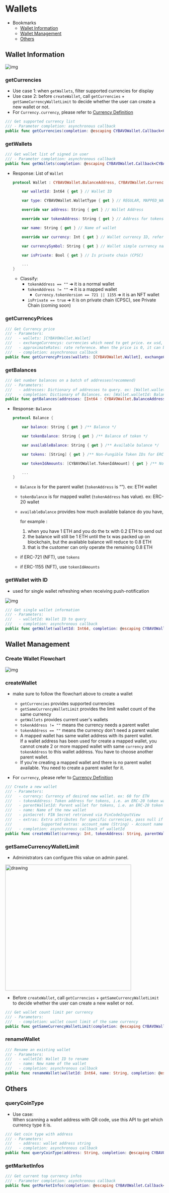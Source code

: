 # Wallets

- Bookmarks
  - [Wallet Information](#wallet-information)
  - [Wallet Management](#wallet-management)
  - [Others](#others)

## Wallet Information

![img](images/sdk_guideline/wallets_information.jpg)

### getCurrencies

- Use case 1: when `getWallets`, filter supported currencies for display
- Use case 2: before `createWallet`, call `getCurrencies` + `getSameCurrencyWalletLimit` to decide whether the user can create a new wallet or not.
- For `Currency.currency`, please refer to [Currency Definition](https://github.com/CYBAVO/SOFA_MOCK_SERVER#currency-definition)

```swift
/// Get supported currency list
/// - Parameter completion: asynchronous callback
public func getCurrencies(completion: @escaping CYBAVOWallet.Callback<CYBAVOWallet.GetCurrenciesResult>)
```

### getWallets

```swift
/// Get wallet list of signed in user
/// - Parameter completion: asynchronous callback
public func getWallets(completion: @escaping CYBAVOWallet.Callback<CYBAVOWallet.GetWalletsResult>)
```

- Response: List of `Wallet`

  ```swift
  protocol Wallet : CYBAVOWallet.BalanceAddress, CYBAVOWallet.CurrencyType {

      var walletId: Int64 { get } // Wallet ID

      var type: CYBAVOWallet.WalletType { get } // REGULAR, MAPPED_WALLET, RELAYER_WALLET (Deprecated)

      override var address: String { get } // Wallet Address

      override var tokenAddress: String { get } // Address for tokens (ERC-20, NFT...)

      var name: String { get } // Name of wallet

      override var currency: Int { get } // Wallet currency ID, refer to Wallets.getCurrencies() API

      var currencySymbol: String { get } // Wallet simple currency name.

      var isPrivate: Bool { get } // Is private chain (CPSC)

      ...
  }
  ```

  - Classify:
    - `tokenAddress == ""` ➜ it is a normal wallet
    - `tokenAddress != ""` ➜ it is a mapped wallet
      - `Currency.tokenVersion == 721 || 1155` ➜ it is an NFT wallet
    - `isPrivate == true` ➜ it is on private chain (CPSC), see Private Chain (coming soon)

### getCurrencyPrices

```swift
/// Get Currency price
/// - Parameters:
///   - wallets: [CYBAVOWallet.Wallet]
///   - exchangeCurrencys: currencies which need to get price. ex usd, twd
///   - approximateRates: rate reference. When the price is 0, it can be calculated by other exchange currency's price multiply the rate. ex ["TWD", ["USD", 29.45]]
///   - completion: asynchronous callback
public func getCurrencyPrices(wallets: [CYBAVOWallet.Wallet], exchangeCurrencys: [String], approximateRates: [String : [String : Double]] = [:], completion: @escaping CYBAVOWallet.Callback<[String : Double]>)
```

### getBalances

```swift
/// Get number balances on a batch of addresses(recommend)
/// - Parameters:
///   - addresses: Dictionary of addresses to query. ex: [Wallet.walletId: Wallet]
///   - completion: Dictionary of Balances. ex: [Wallet.walletId: Balance]
public func getBalances(addresses: [Int64 : CYBAVOWallet.BalanceAddress], completion: @escaping CYBAVOWallet.Callback<CYBAVOWallet.GetBalanceResult>)
```

- Response: `Balance`

  ```swift
  protocol Balance {

      var balance: String { get } /** Balance */

      var tokenBalance: String { get } /** Balance of token */

      var availableBalance: String { get } /** Available balance */

      var tokens: [String] { get } /** Non-Fungible Token IDs for ERC-721*/

      var tokenIdAmounts: [CYBAVOWallet.TokenIdAmount] { get } /** Non-Fungible Token ID and amounts for ERC-1155 */

      ...
  }
  ```

  - `Balance` is for the parent wallet (`tokenAddress` is “”). ex: ETH wallet
  - `tokenBalance` is for mapped wallet (`tokenAddress` has value). ex: ERC-20 wallet
  - `availableBalance` provides how much available balance do you have,

    for example :
    1. when you have 1 ETH and you do the tx with 0.2 ETH to send out
    2. the balance will still be 1 ETH until the tx was packed up on blockchain, but the available balance will reduce to 0.8 ETH
    3. that is the customer can only operate the remaining 0.8 ETH

  - if ERC-721 (NFT), use `tokens`
  - if ERC-1155 (NFT), use `tokenIdAmounts`

### getWallet with ID

- used for single wallet refreshing when receiving push-notification

![img](images/sdk_guideline/single_wallet_refreshing.jpg)

```swift
/// Get single wallet information
/// - Parameters:
///   - walletId: Wallet ID to query
///   - completion: asynchronous callback
public func getWallet(walletId: Int64, completion: @escaping CYBAVOWallet.Callback<CYBAVOWallet.GetWalletResult>)
```

## Wallet Management

### Create Wallet Flowchart

![img](images/sdk_guideline/create_wallet.jpg)

### createWallet

- make sure to follow the flowchart above to create a wallet
  - `getCurrencies` provides supported currencies
  - `getSameCurrencyWalletLimit` provides the limit wallet count of the same currency
  - `getWallets` provides current user's wallets
  - `tokenAddress != ""` means the currency needs a parent wallet
  - `tokenAddress == ""` means the currency don't need a parent wallet
  - A mapped wallet has same wallet address with its parent wallet.  
  If a wallet address has been used for create a mapped wallet, you cannot create 2 or more mapped wallet with same `currency` and `tokenAddress` to this wallet address. You have to choose another parent wallet.
  - If you're creating a mapped wallet and there is no parent wallet available. You need to create a parent wallet for it.

- For `currency`, please refer to [Currency Definition](https://github.com/CYBAVO/SOFA_MOCK_SERVER#currency-definition)

```swift
/// Create a new wallet
/// - Parameters:
///   - currency: Currency of desired new wallet. ex: 60 for ETH
///   - tokenAddress: Token address for tokens, i.e. an ERC-20 token wallet maps to an Ethereum wallet
///   - parentWalletId: Parent wallet for tokens, i.e. an ERC-20 token wallet maps to an Ethereum wallet
///   - name: Name of the new wallet
///   - pinSecret: PIN Secret retrieved via PinCodeInputView
///   - extras: Extra attributes for specific currencies, pass null if unspecified.
///             Supported extras: account_name (String) - Account name for EOS
///   - completion: asynchronous callback of walletId
public func createWallet(currency: Int, tokenAddress: String, parentWalletId: Int64, name: String, pinSecret: CYBAVOWallet.PinSecret, extras: [String : String] = [:], completion: @escaping CYBAVOWallet.Callback<CYBAVOWallet.CreateWalletResult>)
```

### getSameCurrencyWalletLimit

- Administrators can configure this value on admin panel.

 <img src="images/sdk_guideline/screenshot_number_of_same_currency_wallets.png" alt="drawing" width="400"/>

- Before `createWallet`, call `getCurrencies` + `getSameCurrencyWalletLimit` to decide whether the user can create a new wallet or not.

```swift
/// Get wallet count limit per currency
/// - Parameters:
///   - completion: wallet count limit of the same currency
public func getSameCurrencyWalletLimit(completion: @escaping CYBAVOWallet.Callback<CYBAVOWallet.GetSameCurrencyWalletLimitResult>)
```

### renameWallet

```swift
/// Rename an existing wallet
/// - Parameters:
///   - walletId: Wallet ID to rename
///   - name: New name of the wallet
///   - completion: asynchronous callback
public func renameWallet(walletId: Int64, name: String, completion: @escaping CYBAVOWallet.Callback<CYBAVOWallet.RenameWalletResult>)
```

## Others

### queryCoinType

- Use case:  
    When scanning a wallet address with QR code, use this API to get which currency type it is.

```swift
/// Get coin type with address
/// - Parameters:
///   - address: wallet address string
///   - completion: asynchronous callback
public func queryCoinType(address: String, completion: @escaping CYBAVOWallet.Callback<CYBAVOWallet.QueryCoinTypeResult>)
```

### getMarketInfos

```swift
/// Get current top currency infos
/// - Parameter completion: asynchronous callback
public func getMarketInfos(completion: @escaping CYBAVOWallet.Callback<CYBAVOWallet.GetMarketInfosResult>)
```
